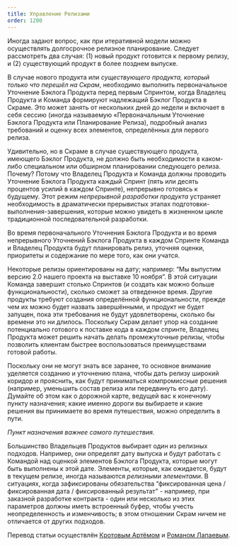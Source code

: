 ```yaml
---
title: Управление Релизами
order: 1200
---
```


Иногда задают вопрос, как при итеративной модели можно осуществлять долгосрочное релизное планирование. Следует рассмотреть два случая: (1) новый продукт готовится к первому релизу, и (2) существующий продукт в более позднем выпуске.

В случае нового продукта или *существующего продукта, который только что перешёл на Скрам*, необходимо выполнить первоначальное Уточнение Бэклога Продукта перед первым Спринтом, когда Владелец Продукта и Команда формируют надлежащий Бэклог Продукта в Скраме. Это может занять от нескольких дней до недели и включает в себя сессию (иногда называемую «Первоначальным Уточнение Бэклога Продукта или Планирование Релиза), подробный анализ требований и оценку всех элементов, определённых для первого релиза.

Удивительно, но в Скраме в случае существующего продукта, имеющего Бэклог Продукта, не должно быть необходимости в каком-либо специальном или обширном планировании следующего релиза. Почему? Потому что Владелец Продукта и Команда должны проводить Уточнение Бэклога Продукта каждый Спринт (пять или десять процентов усилий в каждом Спринте), непрерывно готовясь к будущему. Этот режим *непрерывной разработки продукта* устраняет необходимость в драматически прерывистых этапах подготовки-выполнения-завершения, которые можно увидеть в жизненном цикле традиционной последовательной разработки.

Во время первоначального Уточнения Бэклога Продукта и во время непрерывного Уточнений Бэклога Продукта в каждом Спринте Команда и Владелец Продукта будут планировать релиз, уточняя оценки, приоритеты и содержание по мере того, как они учатся.

Некоторые релизы ориентированы на дату; например: “Мы выпустим версию 2.0 нашего проекта на выставке 10 ноября”. В этой ситуации Команда завершит столько Спринтов (и создать как можно больше функциональности), сколько сможет за отведенное время. Другие продукты требуют создания определённой функциональности, прежде чем их можно будет назвать завершёнными, и продукт не будет запущен, пока эти требования не будут удовлетворены, сколько бы времени это ни длилось. Поскольку Скрам делает упор на создание потенциально готового к поставке кода в каждом спринте, Владелец Продукта может решить начать делать промежуточные релизы, чтобы позволить клиентам быстрее воспользоваться преимуществами готовой работы.

Поскольку они не могут знать все заранее, то основное внимание уделяется созданию и уточнению плана, чтобы дать релизу широкий коридор и прояснить, как будут приниматься компромиссные решения (например, уменьшить состав релиза или передвинуть его дату). Думайте об этом как о дорожной карте, ведущей вас к конечному пункту назначения; какие именно дороги вы выбираете и какие решения вы принимаете во время путешествия, можно определить в пути.

*Пункт назначения важнее самого путешествия.*

Большинство Владельцев Продуктов выбирает один из релизных подходов. Например, они определят дату выпуска и будут работать с Командой над оценкой элементов Бэклога Продукта, которые могут быть выполнены к этой дате. Элементы, которые, как ожидается, будут в текущем релизе, иногда называются *релизными элементами*. В ситуациях, когда зафиксированы обязательства “фиксированная цена / фиксированная дата / фиксированный результат” - например, при заказной разработке контракта - один или несколько из этих параметров должны иметь встроенный буфер, чтобы учесть неопределенность и изменчивость; в этом отношении Скрам ничем не отличается от других подходов.

Перевод статьи осуществлён [Кротовым Артёмом](https://www.facebook.com/artem.v.krotov) и [Романом Лапаевым](https://www.linkedin.com/in/romanlapaev).
